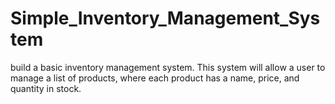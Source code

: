 # Simple_Inventory_Management_System
build a basic inventory management system. This system will allow a user to manage a list of products, where each product has a name, price, and quantity in stock.
